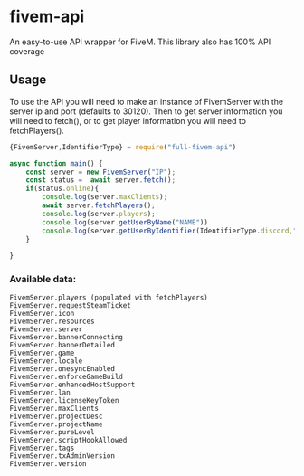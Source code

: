 # fivem-api
An easy-to-use API wrapper for FiveM. This library also has 100% API coverage

## Usage
To use the API you will need to make an instance of FivemServer with the server ip and port (defaults to 30120).
Then to get server information you will need to fetch(), or to get player information you will need to fetchPlayers().

```js
{FivemServer,IdentifierType} = require("full-fivem-api")

async function main() {
    const server = new FivemServer("IP");
    const status =  await server.fetch();
    if(status.online){
        console.log(server.maxClients);
        await server.fetchPlayers();
        console.log(server.players);
        console.log(server.getUserByName("NAME"))
        console.log(server.getUserByIdentifier(IdentifierType.discord,"DISCORD-ID"))
    }
    
}
```
### Available data:
```
FivemServer.players (populated with fetchPlayers)
FivemServer.requestSteamTicket
FivemServer.icon
FivemServer.resources
FivemServer.server
FivemServer.bannerConnecting
FivemServer.bannerDetailed
FivemServer.game
FivemServer.locale
FivemServer.onesyncEnabled
FivemServer.enforceGameBuild
FivemServer.enhancedHostSupport
FivemServer.lan
FivemServer.licenseKeyToken
FivemServer.maxClients
FivemServer.projectDesc
FivemServer.projectName
FivemServer.pureLevel
FivemServer.scriptHookAllowed
FivemServer.tags
FivemServer.txAdminVersion
FivemServer.version
```
